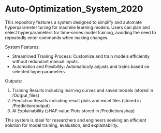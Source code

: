 # Auto-Optimization_System_2020
This repository features a system designed to simplify and automate hyperparameter tuning for machine learning models. Users can plan and select hyperparameters for time-series model training, avoiding the need to repeatedly enter commands when making changes.

System Features:
- Streamlined Training Process: Customize and train models efficiently without redundant manual inputs.
- Automation and Flexibility: Automatically adjusts and trains based on selected hyperparameters.

  
Outputs:
1. Training Results including learning curves and saved models (stored in /Output_files)
2. Prediction Results including result plots and excel files (stored in /Prediction/output)
3. AI Explainability (sHAP value Plots stored in /Prediction/shap)


This system is ideal for researchers and engineers seeking an efficient solution for model training, evaluation, and explainability.
